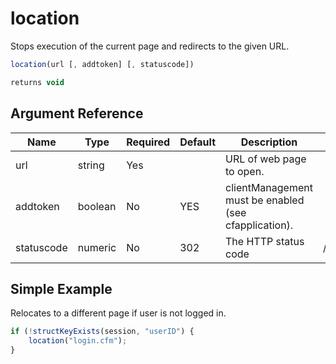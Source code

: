 # location

Stops execution of the current page and redirects to the given URL.

```javascript
location(url [, addtoken] [, statuscode])
```

```javascript
returns void
```

## Argument Reference

| Name | Type | Required | Default | Description | Values |
| --- | --- | --- | --- | --- | --- |
| url | string | Yes |  | URL of web page to open. |  |
| addtoken | boolean | No | YES | clientManagement must be enabled (see cfapplication). |  |
| statuscode | numeric | No | 302 | The HTTP status code | /Users/garethedwards/development/github/cfdocs/docs/functions/location.md|307 |

## Simple Example

Relocates to a different page if user is not logged in.

```javascript
if (!structKeyExists(session, "userID") {
	location("login.cfm");
}
```
